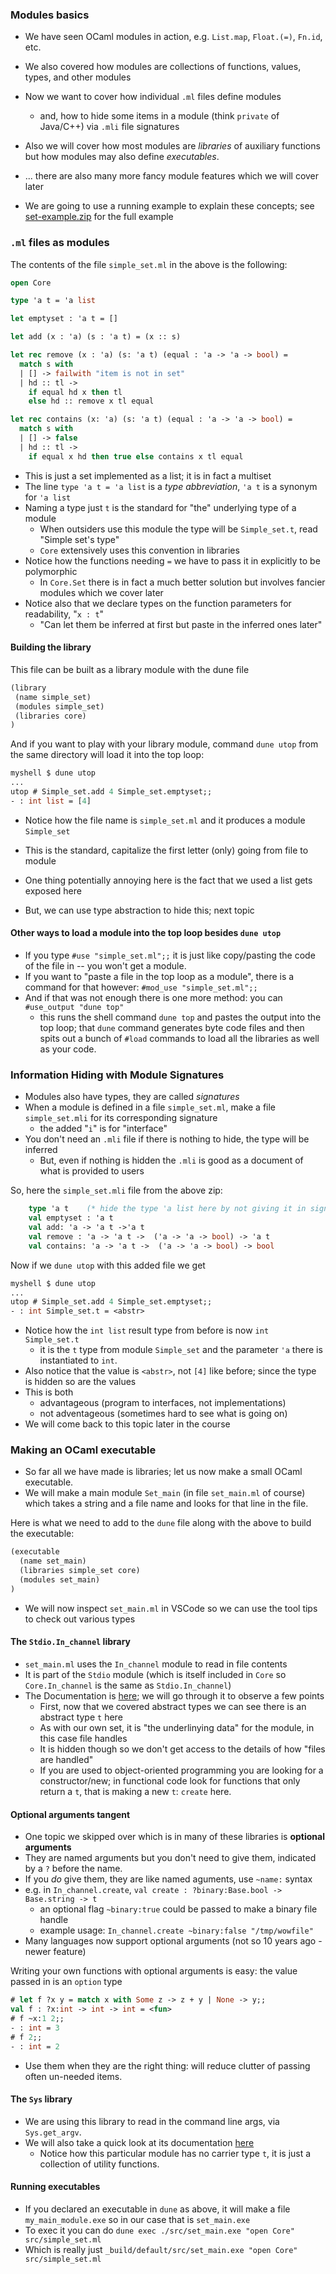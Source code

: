 
### Modules basics

* We have seen OCaml modules in action, e.g. `List.map`, `Float.(=)`, `Fn.id`, etc.
* We also covered how modules are collections of functions, values, types, and other modules
* Now we want to cover how individual `.ml` files define modules
    - and, how to hide some items in a module (think `private` of Java/C++) via `.mli` file signatures
* Also we will cover how most modules are *libraries* of auxiliary functions but how modules may also define *executables*.
* ... there are also many more fancy module features which we will cover later

* We are going to use a running example to explain these concepts; see [set-example.zip](examples/set-example.zip) for the full example


### `.ml` files as modules

The contents of the file `simple_set.ml` in the above is the following:
```ocaml
open Core

type 'a t = 'a list

let emptyset : 'a t = []

let add (x : 'a) (s : 'a t) = (x :: s)

let rec remove (x : 'a) (s: 'a t) (equal : 'a -> 'a -> bool) =
  match s with
  | [] -> failwith "item is not in set"
  | hd :: tl ->
    if equal hd x then tl
    else hd :: remove x tl equal

let rec contains (x: 'a) (s: 'a t) (equal : 'a -> 'a -> bool) =
  match s with
  | [] -> false
  | hd :: tl ->
    if equal x hd then true else contains x tl equal
```
* This is just a set implemented as a list; it is in fact a multiset
* The line `type 'a t = 'a list` is a *type abbreviation*, `'a t` is a synonym for `'a list`
* Naming a type just `t` is the standard for "the" underlying type of a module
    - When outsiders use this module the type will be `Simple_set.t`, read "Simple set's type"
    - `Core` extensively uses this convention in libraries
* Notice how the functions needing `=` we have to pass it in explicitly to be polymorphic
    - In `Core.Set` there is in fact a much better solution but involves fancier modules which we cover later
* Notice also that we declare types on the function parameters for readability, "`x : t`"
    - "Can let them be inferred at first but paste in the inferred ones later"

#### Building the library

This file can be built as a library module with the dune file

```scheme
(library
 (name simple_set)
 (modules simple_set) 
 (libraries core)
)
```

And if you want to play with your library module, command `dune utop` from the same directory will load it into the top loop:

```ocaml
myshell $ dune utop
...
utop # Simple_set.add 4 Simple_set.emptyset;;
- : int list = [4]
```

* Notice how the file name is `simple_set.ml` and it produces a module `Simple_set`
 - This is the standard, capitalize the first letter (only) going from file to module
* One thing potentially annoying here is the fact that we used a list gets exposed here
 - But, we can use type abstraction to hide this; next topic

#### Other ways to load a module into the top loop besides `dune utop`

* If you type `#use "simple_set.ml";;` it is just like copy/pasting the code of the file in -- you won't get a module.
* If you want to "paste a file in the top loop as a module", there is a command for that however:
  `#mod_use "simple_set.ml";;`
* And if that was not enough there is one more method: you can `#use_output "dune top"`
  - this runs the shell command `dune top` and pastes the output into the top loop; that `dune` command generates byte code files and then spits out a bunch of `#load` commands to load all the libraries as well as your code.

### Information Hiding with Module Signatures

* Modules also have types, they are called *signatures*
* When a module is defined in a file `simple_set.ml`, make a file `simple_set.mli` for its corresponding signature
    - the added "`i`" is for "interface"
* You don't need an `.mli` file if there is nothing to hide, the type will be inferred
    - But, even if nothing is hidden the `.mli` is good as a document of what is provided to users

So, here the `simple_set.mli` file from the above zip:

```ocaml
    type 'a t    (* hide the type 'a list here by not giving it in signature *)
    val emptyset : 'a t
    val add: 'a -> 'a t ->'a t
    val remove : 'a -> 'a t ->  ('a -> 'a -> bool) -> 'a t
    val contains: 'a -> 'a t ->  ('a -> 'a -> bool) -> bool 
```

Now if we `dune utop` with this added file we get

```ocaml
myshell $ dune utop
...
utop # Simple_set.add 4 Simple_set.emptyset;;
- : int Simple_set.t = <abstr>
```

* Notice how the `int list` result type from before is now `int Simple_set.t` 
  - it is the `t` type from module `Simple_set` and the parameter `'a` there is instantiated to `int`.
* Also notice that the value is `<abstr>`, not `[4]` like before; since the type is hidden so are the values
* This is both 
  - advantageous (program to interfaces, not implementations)
  - not adventageous (sometimes hard to see what is going on)
* We will come back to this topic later in the course

### Making an OCaml executable

* So far all we have made is libraries; let us now make a small OCaml executable.
* We will make a main module `Set_main` (in file `set_main.ml` of course) which takes a string and a file name and looks for that line in the file.

Here is what we need to add to the `dune` file along with the above to build the executable:

```scheme
(executable
  (name set_main)
  (libraries simple_set core)
  (modules set_main)
)
```


* We will now inspect `set_main.ml` in VSCode so we can use the tool tips to check out various types

#### The `Stdio.In_channel` library

* `set_main.ml` uses the `In_channel` module to read in file contents
* It is part of the `Stdio` module (which is itself included in `Core` so `Core.In_channel` is the same as `Stdio.In_channel`)
* The Documentation is [here](https://ocaml.janestreet.com/ocaml-core/latest/doc/stdio/Stdio/In_channel/index.html); we will go through it to observe a few points
  - First, now that we covered abstract types we can see there is an abstract type `t` here
  - As with our own set, it is "the underlinying data" for the module, in this case file handles
  - It is hidden though so we don't get access to the details of how "files are handled"
  - If you are used to object-oriented programming you are looking for a constructor/new; in functional code look for functions that only return a `t`, that is making a new `t`: `create` here.

#### Optional arguments tangent

* One topic we skipped over which is in many of these libraries is **optional arguments**
* They are named arguments but you don't need to give them, indicated by a `?` before the name.
* If  you *do* give them, they are like named aguments, use `~name:` syntax
* e.g. in `In_channel.create`, `val create : ?⁠binary:Base.bool -> Base.string -> t`
  - an optional flag `~binary:true` could be passed to make a binary file handle
  - example usage: `In_channel.create ~binary:false "/tmp/wowfile"`
* Many languages now support optional arguments (not so 10 years ago - newer feature)

Writing your own functions with optional arguments is easy: the value passed in is an `option` type

```ocaml
# let f ?x y = match x with Some z -> z + y | None -> y;;
val f : ?x:int -> int -> int = <fun>
# f ~x:1 2;;
- : int = 3
# f 2;;
- : int = 2
```

* Use them when they are the right thing: will reduce clutter of passing often un-needed items.

#### The `Sys` library

* We are using this library to read in the command line args, via `Sys.get_argv`.
* We will also take a quick look at its documentation [here](https://ocaml.janestreet.com/ocaml-core/latest/doc/core/Core__/Core_sys/index.html)
  - Notice how this particular module has no carrier type `t`, it is just a collection of utility functions.

#### Running executables

* If you declared an executable in `dune` as above, it will make a file `my_main_module.exe` so in our case that is `set_main.exe`
* To exec it you can do `dune exec ./src/set_main.exe "open Core" src/simple_set.ml`
* Which is really just `_build/default/src/set_main.exe "open Core" src/simple_set.ml`